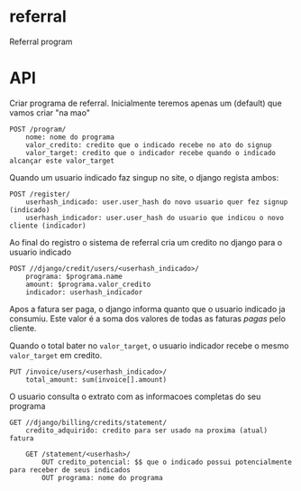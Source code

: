 # referral
Referral program

# API

Criar programa de referral. Inicialmente teremos apenas um (default) que vamos criar "na mao"

    POST /program/
        nome: nome do programa
        valor_credito: credito que o indicado recebe no ato do signup
        valor_target: credito que o indicador recebe quando o indicado alcançar este valor_target

Quando um usuario indicado faz singup no site, o django regista ambos:

    POST /register/
        userhash_indicado: user.user_hash do novo usuario quer fez signup (indicado)
        userhash_indicador: user.user_hash do usuario que indicou o novo cliente (indicador)


   Ao final do registro o sistema de referral cria um credito no django para o usuario indicado

    POST //django/credit/users/<userhash_indicado>/
        programa: $programa.name
        amount: $programa.valor_credito
        indicador: userhash_indicador


Apos a fatura ser paga, o django informa quanto que o usuario indicado ja consumiu.
Este valor é a soma dos valores de todas as faturas *pagas* pelo cliente.

Quando o total bater no `valor_target`, o usuario indicador recebe o mesmo `valor_target` em credito.

    PUT /invoice/users/<userhash_indicado>/
        total_amount: sum(invoice[].amount)


O usuario consulta o extrato com as informacoes completas do seu programa

    GET //django/billing/credits/statement/
        credito_adquirido: credito para ser usado na proxima (atual) fatura

        GET /statement/<userhash>/
            OUT credito_potencial: $$ que o indicado possui potencialmente para receber de seus indicados
            OUT programa: nome do programa

